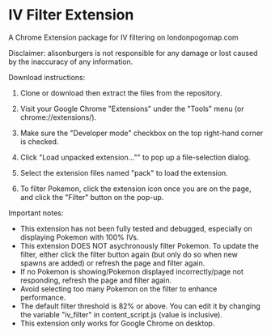 # IV Filter Extension
A Chrome Extension package for IV filtering on londonpogomap.com


Disclaimer: 
alisonburgers is not responsible for any damage or lost caused by the inaccuracy of any information. 


Download instructions: 

1. Clone or download then extract the files from the repository. 

2. Visit your Google Chrome "Extensions" under the "Tools" menu (or chrome://extensions/). 

3. Make sure the "Developer mode" checkbox on the top right-hand corner is checked. 

4. Click "Load unpacked extension…"" to pop up a file-selection dialog. 

5. Select the extension files named "pack" to load the extension. 

6. To filter Pokemon, click the extension icon once you are on the page, and click the "Filter" button on the pop-up. 


Important notes: 
- This extension has not been fully tested and debugged, especially on displaying Pokemon with 100% IVs. 
- This extension DOES NOT asychronously filter Pokemon. To update the filter, either click the filter button again (but only do so when new spawns are added) or refresh the page and filter again. 
- If no Pokemon is showing/Pokemon displayed incorrectly/page not responding, refresh the page and filter again. 
- Avoid selecting too many Pokemon on the filter to enhance performance. 
- The default filter threshold is 82% or above. You can edit it by changing the variable "iv_filter" in content_script.js (value is inclusive). 
- This extension only works for Google Chrome on desktop. 
